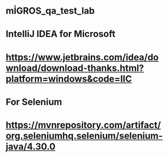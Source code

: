 # mİGROS_qa_test_lab

# IntelliJ IDEA for Microsoft
# https://www.jetbrains.com/idea/download/download-thanks.html?platform=windows&code=IIC

# For Selenium
# https://mvnrepository.com/artifact/org.seleniumhq.selenium/selenium-java/4.30.0